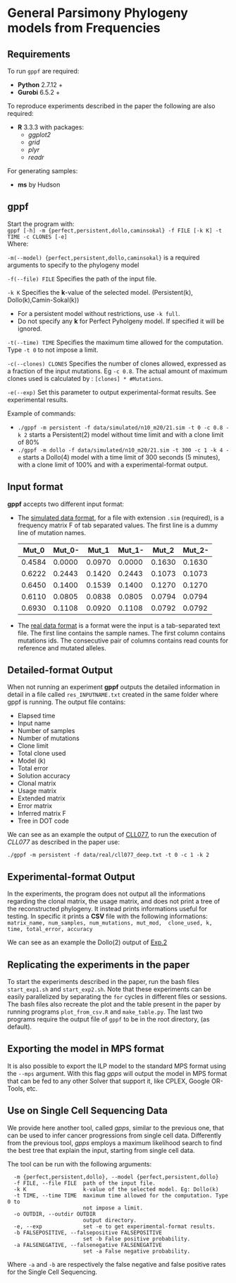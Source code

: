 General Parsimony Phylogeny models from Frequencies
===================================================

Requirements
-------------
To run `gppf` are required:
- **Python** 2.7.12 +
- **Gurobi** 6.5.2 +

To reproduce experiments described in the paper the following are also required:
- **R** 3.3.3 with packages:
	- *ggplot2*
	- *grid*
	- *plyr*
	- *readr*

For generating samples:
- **ms** by Hudson


gppf
-------
Start the program with:<br>
`gppf [-h] -m {perfect,persistent,dollo,caminsokal} -f FILE [-k K] -t
            TIME -c CLONES [-e]`<br>
Where: 

`-m(--model) {perfect,persistent,dollo,caminsokal}`
is a required arguments to specify to the phylogeny model


`-f(--file) FILE` Specifies the path of the input file.


`-k K` Specifies the **k**-value of the selected model. 
(Persistent(k), Dollo(k),Camin-Sokal(k))
- For a persistent model without restrictions, use `-k full`. 
- Do not specify any **k** for Perfect Pyholgeny model. If specified it will be ignored.


`-t(--time) TIME` Specifies the maximum time allowed for the computation. 
Type `-t 0` to not impose a limit.

`-c(--clones) CLONES` Specifies the number of clones allowed, expressed as a fraction of the input mutations. Eg `-c 0.8`.
The actual amount of maximum clones used is calculated by : `[clones] * #Mutations`.

`-e(--exp)` Set this parameter to output experimental-format results. See experimental results.

Example of commands:
- `./gppf -m persistent -f data/simulated/n10_m20/21.sim -t 0 -c 0.8 -k 2` 
starts a Persistent(2) model without time limit and with a clone limit of 80%
- `./gppf -m dollo -f data/simulated/n10_m20/21.sim -t 300 -c 1 -k 4 -e`
starts a Dollo(4) model with a time limit of 300 seconds (5 minutes), with a clone limit of 100%
and with a experimental-format output.

Input format
----------------
**gppf** accepts two different input format:
- The [simulated data format](data/simulated/n10_m20/0.sim), for a file with extension `.sim` (required), is a frequency matrix F of tab separated values. The first line is a dummy line of mutation names.

	| Mut_0	 |	Mut_0- | Mut_1  | Mut_1- |	Mut_2  | Mut_2- |
	|--------|---------|--------|--------|---------|--------|
	| 0.4584 |	0.0000 | 0.0970 | 0.0000 |	0.1630 | 0.1630 |
	| 0.6222 |	0.2443 | 0.1420	| 0.2443 |	0.1073 | 0.1073 |
	| 0.6450 |	0.1400 | 0.1539	| 0.1400 |	0.1270 | 0.1270 |
	| 0.6110 |	0.0805 | 0.0838	| 0.0805 |	0.0794 | 0.0794 |
	| 0.6930 |	0.1108 | 0.0920	| 0.1108 |	0.0792 | 0.0792 |

- The [real data format](data/real/cll077_deep.txt) is a format were the input is a tab-separated text file. The first line contains the sample names. The first column contains mutations ids. The consecutive pair of columns contains read counts
for reference and mutated alleles.

Detailed-format Output
-----------------
When not running an experiment **gppf** outputs the detailed information in detail in a file called `res_INPUTNAME.txt` created in the
same folder where gppf is running. The output file contains:
- Elapsed time
- Input name
- Number of samples
- Number of mutations
- Clone limit
- Total clone used
- Model (k)
- Total error
- Solution accuracy
- Clonal matrix
- Usage matrix
- Extended matrix
- Error matrix
- Inferred matrix F
- Tree in DOT code

We can see as an example the output of [CLL077](experimental_results/real/res_cll077_deep.txt),
to run the execution of *CLL077* as described in the paper use:

`./gppf -m persistent -f data/real/cll077_deep.txt -t 0 -c 1 -k 2`


Experimental-format Output
------------------------------
In the experiments, the program does not output all the
informations regarding the clonal matrix, the usage matrix, and does not print
a tree of the reconstructed phylogeny.
It instead prints informations useful for testing. In specific it prints a 
**CSV** file with the following informations: <br>
`matrix_name, num_samples, num_mutations, mut_mod, 
clone_used, k, time, total_error, accuracy`

We can see as an example the Dollo(2) output of [Exp.2](experimental_results/simulated/exp2/dollo.csv)

Replicating the experiments in the paper
-----------------------
To start the experiments described in the paper, run the bash files `start_exp1.sh` and `start_exp2.sh`.
Note that these experiments can be easily parallelized by separating the `for` cycles in different files
or sessions. The bash files also recreate the plot and the table present in the paper by running programs
`plot_from_csv.R` and `make_table.py`. The last two programs require the output file of `gppf` to be in 
the root directory, (as default).

Exporting the model in MPS format
---------------------------------
It is also possible to export the ILP model to the standard MPS format using the `--mps` argument.
With this flag *gpps* will output the model in MPS format that can be fed to any other Solver that support it,
like CPLEX, Google OR-Tools, etc.

Use on Single Cell Sequencing Data
-----------------------------------
We provide here another tool, called *gpps*, similar to the previous one, 
that can be used to infer cancer progressions from single cell data.
Differently from the previous tool, *gpps* employs a maximum likelihood search
to find the best tree that explain the input, starting from single cell data.

The tool can be run with the following arguments:

```
  -m {perfect,persistent,dollo}, --model {perfect,persistent,dollo}
  -f FILE, --file FILE  path of the input file.
  -k K                  k-value of the selected model. Eg: Dollo(k)
  -t TIME, --time TIME  maximum time allowed for the computation. Type 0 to
                        not impose a limit.
  -o OUTDIR, --outdir OUTDIR
                        output directory.
  -e, --exp             set -e to get experimental-format results.
  -b FALSEPOSITIVE, --falsepositive FALSEPOSITIVE
                        set -b False positive probability.
  -a FALSENEGATIVE, --falsenegative FALSENEGATIVE
                        set -a False negative probability.
```

Where `-a` and `-b` are respectively the false negative and false positive rates for the
Single Cell Sequencing.